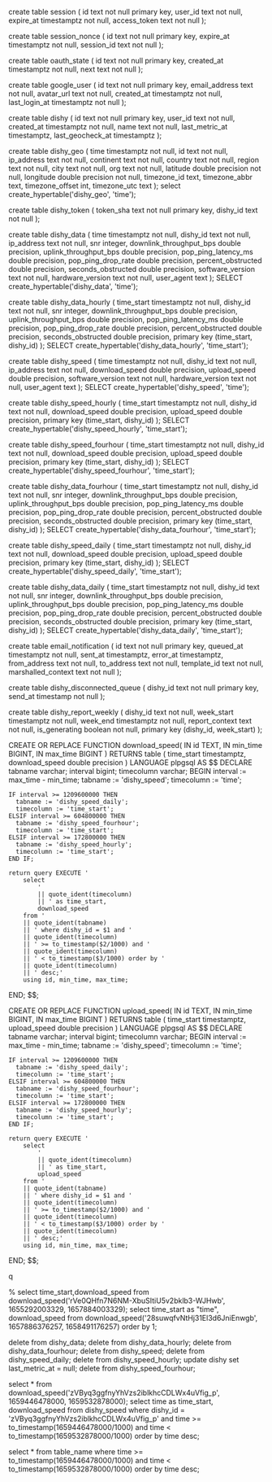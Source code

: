 create table session (
  id text not null primary key,
  user_id text not null,
  expire_at timestamptz not null,
  access_token text not null
);

create table session_nonce (
  id text not null primary key,
  expire_at timestamptz not null,
  session_id text not null
);

create table oauth_state (
  id text not null primary key,
  created_at timestamptz not null,
  next text not null
);

create table google_user (
  id text not null primary key,
  email_address text not null,
  avatar_url text not null,
  created_at timestamptz not null,
  last_login_at timestamptz not null
);

create table dishy (
  id text not null primary key,
  user_id text not null,
  created_at timestamptz not null,
  name text not null,
  last_metric_at timestamptz,
  last_geocheck_at timestamptz
);

create table dishy_geo (
  time timestamptz not null,
  id text not null,
  ip_address text not null,
  continent text not null,
  country text not null,
  region text not null,
  city text not null,
  org text not null,
  latitude double precision not null,
  longitude double precision not null,
  timezone_id text,
  timezone_abbr text,
  timezone_offset int,
  timezone_utc text
);
select create_hypertable('dishy_geo', 'time');

create table dishy_token (
  token_sha text not null primary key,
  dishy_id text not null
);

create table dishy_data (
  time timestamptz not null,
  dishy_id text not null,
  ip_address text not null,
  snr integer,
  downlink_throughput_bps double precision,
  uplink_throughput_bps double precision,
  pop_ping_latency_ms double precision,
  pop_ping_drop_rate double precision,
  percent_obstructed double precision,
  seconds_obstructed double precision,
  software_version text not null,
  hardware_version text not null,
  user_agent text
);
SELECT create_hypertable('dishy_data', 'time'); 

create table dishy_data_hourly (
  time_start timestamptz not null,
  dishy_id text not null,
  snr integer,
  downlink_throughput_bps double precision,
  uplink_throughput_bps double precision,
  pop_ping_latency_ms double precision,
  pop_ping_drop_rate double precision,
  percent_obstructed double precision,
  seconds_obstructed double precision,
  primary key (time_start, dishy_id)
);
SELECT create_hypertable('dishy_data_hourly', 'time_start'); 


create table dishy_speed (
  time timestamptz not null,
  dishy_id text not null,
  ip_address text not null,
  download_speed double precision,
  upload_speed double precision,
  software_version text not null,
  hardware_version text not null,
  user_agent text
);
SELECT create_hypertable('dishy_speed', 'time'); 

create table dishy_speed_hourly (
  time_start timestamptz not null,
  dishy_id text not null,
  download_speed double precision,
  upload_speed double precision,
  primary key (time_start, dishy_id)
);
SELECT create_hypertable('dishy_speed_hourly', 'time_start'); 

create table dishy_speed_fourhour (
  time_start timestamptz not null,
  dishy_id text not null,
  download_speed double precision,
  upload_speed double precision,
  primary key (time_start, dishy_id)
);
SELECT create_hypertable('dishy_speed_fourhour', 'time_start'); 

create table dishy_data_fourhour (
  time_start timestamptz not null,
  dishy_id text not null,
  snr integer,
  downlink_throughput_bps double precision,
  uplink_throughput_bps double precision,
  pop_ping_latency_ms double precision,
  pop_ping_drop_rate double precision,
  percent_obstructed double precision,
  seconds_obstructed double precision,
  primary key (time_start, dishy_id)
);
SELECT create_hypertable('dishy_data_fourhour', 'time_start'); 

create table dishy_speed_daily (
  time_start timestamptz not null,
  dishy_id text not null,
  download_speed double precision,
  upload_speed double precision,
  primary key (time_start, dishy_id)
);
SELECT create_hypertable('dishy_speed_daily', 'time_start'); 

create table dishy_data_daily (
  time_start timestamptz not null,
  dishy_id text not null,
  snr integer,
  downlink_throughput_bps double precision,
  uplink_throughput_bps double precision,
  pop_ping_latency_ms double precision,
  pop_ping_drop_rate double precision,
  percent_obstructed double precision,
  seconds_obstructed double precision,
  primary key (time_start, dishy_id)
);
SELECT create_hypertable('dishy_data_daily', 'time_start'); 


create table email_notification (
  id text not null primary key,
  queued_at timestamptz not null,
  sent_at timestamptz,
  error_at timestamptz,
  from_address text not null,
  to_address text not null,
  template_id text not null,
  marshalled_context text not null
);

create table dishy_disconnected_queue (
  dishy_id text not null primary key,
  send_at timestamp not null
);

create table dishy_report_weekly (
  dishy_id text not null,
  week_start timestamptz not null,
  week_end timestamptz not null,
  report_context text not null,
  is_generating boolean not null,
  primary key (dishy_id, week_start)
);




CREATE OR REPLACE FUNCTION download_speed(
  IN id TEXT, 
  IN min_time BIGINT,
  IN max_time BIGINT
)
RETURNS table (
    time_start timestamptz, 
    download_speed double precision
)
LANGUAGE plpgsql
AS $$
DECLARE 
    tabname varchar;
    interval bigint;
    timecolumn varchar;
BEGIN
    interval := max_time - min_time;
    tabname := 'dishy_speed';
    timecolumn := 'time';

    IF interval >= 1209600000 THEN
      tabname := 'dishy_speed_daily';      
      timecolumn := 'time_start';
    ELSIF interval >= 604800000 THEN
      tabname := 'dishy_speed_fourhour';
      timecolumn := 'time_start';
    ELSIF interval >= 172800000 THEN 
      tabname := 'dishy_speed_hourly';
      timecolumn := 'time_start';
    END IF;

    return query EXECUTE '
        select 
            ' 
            || quote_ident(timecolumn) 
            || ' as time_start,
            download_speed
        from '
        || quote_ident(tabname) 
        || ' where dishy_id = $1 and '
        || quote_ident(timecolumn) 
        || ' >= to_timestamp($2/1000) and '
        || quote_ident(timecolumn) 
        || ' < to_timestamp($3/1000) order by '
        || quote_ident(timecolumn)
        || ' desc;'
        using id, min_time, max_time;
END;
$$;


CREATE OR REPLACE FUNCTION upload_speed(
  IN id TEXT, 
  IN min_time BIGINT,
  IN max_time BIGINT
)
RETURNS table (
    time_start timestamptz, 
    upload_speed double precision
)
LANGUAGE plpgsql
AS $$
DECLARE 
    tabname varchar;
    interval bigint;
    timecolumn varchar;
BEGIN
    interval := max_time - min_time;
    tabname := 'dishy_speed';
    timecolumn := 'time';

    IF interval >= 1209600000 THEN
      tabname := 'dishy_speed_daily';      
      timecolumn := 'time_start';
    ELSIF interval >= 604800000 THEN
      tabname := 'dishy_speed_fourhour';
      timecolumn := 'time_start';
    ELSIF interval >= 172800000 THEN 
      tabname := 'dishy_speed_hourly';
      timecolumn := 'time_start';
    END IF;

    return query EXECUTE '
        select 
            ' 
            || quote_ident(timecolumn) 
            || ' as time_start,
            upload_speed
        from '
        || quote_ident(tabname) 
        || ' where dishy_id = $1 and '
        || quote_ident(timecolumn) 
        || ' >= to_timestamp($2/1000) and '
        || quote_ident(timecolumn) 
        || ' < to_timestamp($3/1000) order by '
        || quote_ident(timecolumn) 
        || ' desc;'
        using id, min_time, max_time;
END;
$$;

q

% select time_start,download_speed from download_speed('rVe0QHfn7N6NM-XbuSItiU5v2bklb3-WJHwb', 1655292003329, 1657884003329);
select time_start as "time",
download_speed from download_speed('28suwqfvNtHj31El3d6JniEnwgb', 1657886376257, 1658491176257) order by 1;

delete from dishy_data; delete from dishy_data_hourly; delete from dishy_data_fourhour; delete from dishy_speed; delete from dishy_speed_daily; delete from dishy_speed_hourly; update dishy set last_metric_at = null; delete from dishy_speed_fourhour;


select * from download_speed('zVByq3ggfnyYhVzs2iblkhcCDLWx4uVfig_p', 1659446478000, 1659532878000);
        select time as time_start,
        download_speed
        from dishy_speed
        where dishy_id = 'zVByq3ggfnyYhVzs2iblkhcCDLWx4uVfig_p'
        and time >= to_timestamp(1659446478000/1000) 
        and time < to_timestamp(1659532878000/1000) order by time desc;

        

  select * from table_name where time >= to_timestamp(1659446478000/1000) and time < to_timestamp(1659532878000/1000) order by time desc;
